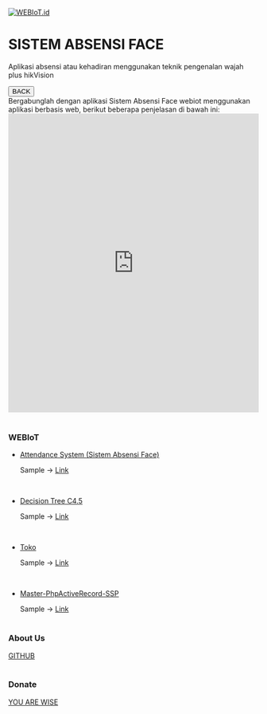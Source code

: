 <a href="https://github.com/ahroihan/webiot" target="_blank"><img src="https://webiot.id/iot.png" alt="WEBIoT.id" title="WEBIoT.id"></a>
<br>

# SISTEM ABSENSI FACE
Aplikasi absensi atau kehadiran menggunakan teknik pengenalan wajah plus hikVision

<input type="button" onclick="history.back();" class="btn btn-success" value="BACK" />
<br>
Bergabunglah dengan aplikasi Sistem Absensi Face webiot menggunakan aplikasi berbasis web, berikut beberapa penjelasan di bawah ini:
<br>
<iframe src="https://drive.google.com/file/d/1spbYtqKXfNq-PnSy6Wlzg5DTwpu_xbwM/preview" scrolling="no" frameborder="0" width="100%" height="600"></iframe>  
<br><br>

### WEBIoT

- <a href="https://ahroihan.github.io/webiot/Attendance"> Attendance System (Sistem Absensi Face) </a>
  
  Sample -> <a href="https://webiot.id/absen" target="_blank"> Link </a>
<br>

- <a href="https://ahroihan.github.io/webiot/Decision Tree C4.5"> Decision Tree C4.5 </a>
  
  Sample -> <a href="https://webiot.id/link" target="_blank"> Link </a>
<br>

- <a href="https://ahroihan.github.io/webiot/Toko"> Toko </a>
  
  Sample -> <a href="https://webiot.id/toko" target="_blank"> Link </a>
<br>

- <a href="https://ahroihan.github.io/Master-PhpActiveRecord-SSP/" target="_blank"> Master-PhpActiveRecord-SSP </a>
  
  Sample -> <a href="https://webiot.id/ssp" target="_blank"> Link </a>
<br><br>


### About Us

<a href="https://github.com/ahroihan/webiot" target="_blank"> GITHUB </a>
<br><br>


### Donate

<a href="https://www.paypal.me/ahroihan/25"> YOU ARE WISE </a>
